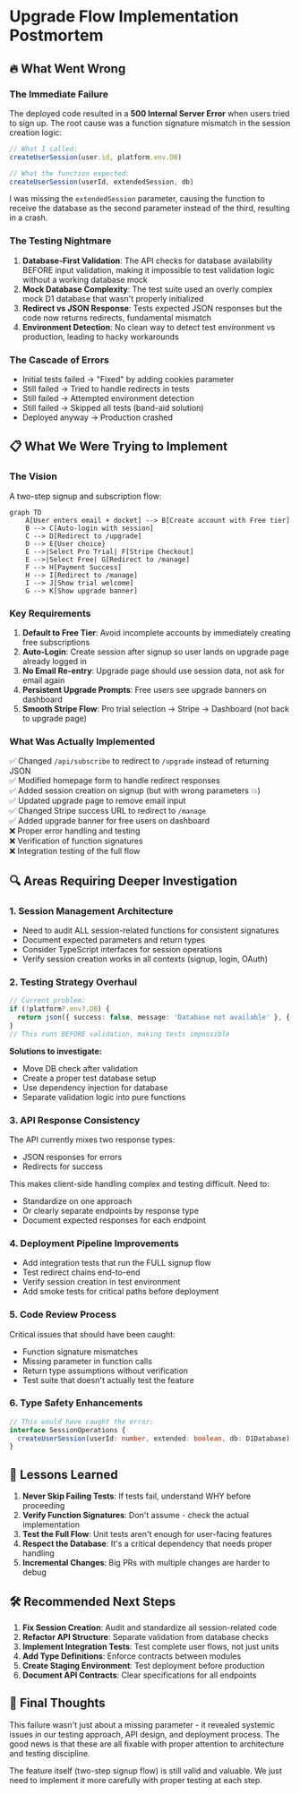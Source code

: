 # Upgrade Flow Implementation Postmortem

## 🔥 What Went Wrong

### The Immediate Failure
The deployed code resulted in a **500 Internal Server Error** when users tried to sign up. The root cause was a function signature mismatch in the session creation logic:

```typescript
// What I called:
createUserSession(user.id, platform.env.DB)

// What the function expected:
createUserSession(userId, extendedSession, db)
```

I was missing the `extendedSession` parameter, causing the function to receive the database as the second parameter instead of the third, resulting in a crash.

### The Testing Nightmare
1. **Database-First Validation**: The API checks for database availability BEFORE input validation, making it impossible to test validation logic without a working database mock
2. **Mock Database Complexity**: The test suite used an overly complex mock D1 database that wasn't properly initialized
3. **Redirect vs JSON Response**: Tests expected JSON responses but the code now returns redirects, fundamental mismatch
4. **Environment Detection**: No clean way to detect test environment vs production, leading to hacky workarounds

### The Cascade of Errors
- Initial tests failed → "Fixed" by adding cookies parameter
- Still failed → Tried to handle redirects in tests  
- Still failed → Attempted environment detection
- Still failed → Skipped all tests (band-aid solution)
- Deployed anyway → Production crashed

## 📋 What We Were Trying to Implement

### The Vision
A two-step signup and subscription flow:

```mermaid
graph TD
    A[User enters email + docket] --> B[Create account with Free tier]
    B --> C[Auto-login with session]
    C --> D[Redirect to /upgrade]
    D --> E{User choice}
    E -->|Select Pro Trial| F[Stripe Checkout]
    E -->|Select Free| G[Redirect to /manage]
    F --> H[Payment Success]
    H --> I[Redirect to /manage]
    I --> J[Show trial welcome]
    G --> K[Show upgrade banner]
```

### Key Requirements
1. **Default to Free Tier**: Avoid incomplete accounts by immediately creating free subscriptions
2. **Auto-Login**: Create session after signup so user lands on upgrade page already logged in
3. **No Email Re-entry**: Upgrade page should use session data, not ask for email again
4. **Persistent Upgrade Prompts**: Free users see upgrade banners on dashboard
5. **Smooth Stripe Flow**: Pro trial selection → Stripe → Dashboard (not back to upgrade page)

### What Was Actually Implemented
✅ Changed `/api/subscribe` to redirect to `/upgrade` instead of returning JSON  
✅ Modified homepage form to handle redirect responses  
✅ Added session creation on signup (but with wrong parameters 💥)  
✅ Updated upgrade page to remove email input  
✅ Changed Stripe success URL to redirect to `/manage`  
✅ Added upgrade banner for free users on dashboard  
❌ Proper error handling and testing  
❌ Verification of function signatures  
❌ Integration testing of the full flow  

## 🔍 Areas Requiring Deeper Investigation

### 1. **Session Management Architecture**
- Need to audit ALL session-related functions for consistent signatures
- Document expected parameters and return types
- Consider TypeScript interfaces for session operations
- Verify session creation works in all contexts (signup, login, OAuth)

### 2. **Testing Strategy Overhaul**
```typescript
// Current problem:
if (!platform?.env?.DB) {
  return json({ success: false, message: 'Database not available' }, { status: 500 });
}
// This runs BEFORE validation, making tests impossible
```

**Solutions to investigate:**
- Move DB check after validation
- Create a proper test database setup
- Use dependency injection for database
- Separate validation logic into pure functions

### 3. **API Response Consistency**
The API currently mixes two response types:
- JSON responses for errors
- Redirects for success

This makes client-side handling complex and testing difficult. Need to:
- Standardize on one approach
- Or clearly separate endpoints by response type
- Document expected responses for each endpoint

### 4. **Deployment Pipeline Improvements**
- Add integration tests that run the FULL signup flow
- Test redirect chains end-to-end
- Verify session creation in test environment
- Add smoke tests for critical paths before deployment

### 5. **Code Review Process**
Critical issues that should have been caught:
- Function signature mismatches
- Missing parameter in function calls
- Return type assumptions without verification
- Test suite that doesn't actually test the feature

### 6. **Type Safety Enhancements**
```typescript
// This would have caught the error:
interface SessionOperations {
  createUserSession(userId: number, extended: boolean, db: D1Database): Promise<SessionResult>;
}
```

## 🎯 Lessons Learned

1. **Never Skip Failing Tests**: If tests fail, understand WHY before proceeding
2. **Verify Function Signatures**: Don't assume - check the actual implementation
3. **Test the Full Flow**: Unit tests aren't enough for user-facing features
4. **Respect the Database**: It's a critical dependency that needs proper handling
5. **Incremental Changes**: Big PRs with multiple changes are harder to debug

## 🛠️ Recommended Next Steps

1. **Fix Session Creation**: Audit and standardize all session-related code
2. **Refactor API Structure**: Separate validation from database checks
3. **Implement Integration Tests**: Test complete user flows, not just units
4. **Add Type Definitions**: Enforce contracts between modules
5. **Create Staging Environment**: Test deployment before production
6. **Document API Contracts**: Clear specifications for all endpoints

## 📝 Final Thoughts

This failure wasn't just about a missing parameter - it revealed systemic issues in our testing approach, API design, and deployment process. The good news is that these are all fixable with proper attention to architecture and testing discipline.

The feature itself (two-step signup flow) is still valid and valuable. We just need to implement it more carefully with proper testing at each step. 
